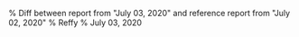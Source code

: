 % Diff between report from "July 03, 2020" and reference report from "July 02, 2020"
% Reffy
% July 03, 2020

